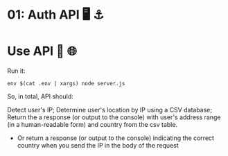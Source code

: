 # 01: Auth API 🖥️ ⚓

# Use API 💾 🌐

Run it:

```run
env $(cat .env | xargs) node server.js
```

So, in total, API should:

Detect user's IP;
Determine user's location by IP using a CSV database;
Return the a response (or output to the console) with user's address range (in a human-readable form) and country from the csv table.

- Or return a response (or output to the console) indicating the correct country when you send the IP in the body of the request
